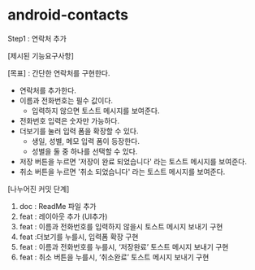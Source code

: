 # android-contacts

Step1 : 연락처 추가

[제시된 기능요구사항]

[목표]
: 간단한 연락처를 구현한다.
* 연락처를 추가한다.
* 이름과 전화번호는 필수 값이다.
    * 입력하지 않으면 토스트 메시지를 보여준다.
* 전화번호 입력은 숫자만 가능하다.
* 더보기를 눌러 입력 폼을 확장할 수 있다.
    * 생일, 성별, 메모 입력 폼이 등장한다.
    * 성별을 둘 중 하나를 선택할 수 있다.
* 저장 버튼을 누르면 '저장이 완료 되었습니다' 라는 토스트 메시지를 보여준다.
* 취소 버튼을 누르면 '취소 되었습니다' 라는 토스트 메시지를 보여준다.

[나누어진 커밋 단계]
1. doc : ReadMe 파일 추가
2. feat : 레이아웃 추가 (UI추가)
3. feat : 이름과 전화번호를 입력하지 않을시 토스트 메시지 보내기 구현
4. feat :더보기를 누를시, 입력폼 확장 구현
5. feat : 이름과 전화번호를 누를시, ‘저장완료’ 토스트 메시지 보내기 구현
6. feat : 취소 버튼을 누를시, ‘취소완료’ 토스트 메시지 보내기 구현
